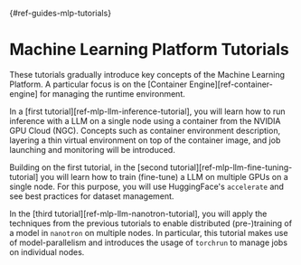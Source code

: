 [](){#ref-guides-mlp-tutorials}
# Machine Learning Platform Tutorials

These tutorials gradually introduce key concepts of the Machine Learning Platform. A particular focus is on the [Container Engine][ref-container-engine] for managing the runtime environment.

In a [first tutorial][ref-mlp-llm-inference-tutorial], you will learn how to run inference with a LLM on a single node using a container from the NVIDIA GPU Cloud (NGC). Concepts such as container environment description, layering a thin virtual environment on top of the container image, and job launching and monitoring will be introduced.

Building on the first tutorial, in the [second tutorial][ref-mlp-llm-fine-tuning-tutorial] you will learn how to train (fine-tune) a LLM on multiple GPUs on a single node. For this purpose, you will use HuggingFace's `accelerate` and see best practices for dataset management.

In the [third tutorial][ref-mlp-llm-nanotron-tutorial], you will apply the techniques from the previous tutorials to enable distributed (pre-)training of a model in `nanotron` on multiple nodes. In particular, this tutorial makes use of model-parallelism and introduces the usage of `torchrun` to manage jobs on individual nodes.
